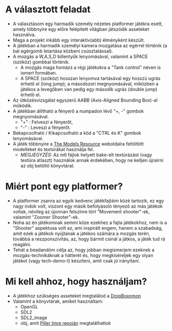 # A választott feladat
 - A választásom egy harmadik személy nézetes platformer játékra esett, amely többnyire egy előre felépített világban játszódik asseteket használva.
 - Maga a projekt inkább egy interaktív(abb) élményként készült.
 - A játékban a harmadik személyi kamera mozgatása az egérrel történik (a bal egérgomb letartása közbeni csúsztatással).
 - A mozgás a W,A,S,D billentyűk lenyomásával, valamint a SPACE (szóköz) gombbal történik.
    - A mozgás maga homázs a régi játékokra a "Tank control" néven is ismert formában.
    - A SPACE (szóköz) hosszan lenyomva tartásával egy hosszú ugrás érhető el (long jump); a másodszori megnyomásával, miközben a játékos a levegőben van pedig egy második ugrás (double jump) érhető el.
 - Az ütközésvizsgálat egyszerű AABB (Axis-Aligned Bounding Box)-al működik.
 - A játékban állítható a fényerő a numpadon lévő "+, -" gombok megnyomásával.
    - "+" : Felveszi a fényerőt,
    - "-" : Leveszi a fényerőt.
 - Bekapcsolható / Kikapcsolható a köd a "CTRL és K" gombok lenyomásával.
 - A játék többnyire a [The Models Resource](https://www.models-resource.com) weboldalra feltöltött modelleket és textúrákat használja fel.
    - _MEGJEGYZÉS:_ Az mtl fájlok helyett bake-elt textúrázást (vagy textúra atlaszt) használok annak érdekében, hogy ne kelljen újraírni az obj betöltő könyvtárat.

# Miért pont egy platformer?
   - A platformer zsanra az egyik kedvenc játékfajtáim közé tartozik, ez egy nagy indok volt, viszont egy másik befolyásoló tényező az más játékok voltak, névileg az újonnan felszínre tört "Movement shooter"-ek, valamint "Zoomer Shooter"-ek.
   - Noha az én játékomnak semmi köze ezekhez a fajta játékokhoz, nem is a "Shooter" aspektusa volt az, ami inspirált engem, hanem a szabadság, amit ezek a játékok nyújtanak a játékos számára a mozgás terén, továbbá a reszponszivitás, az, hogy bármit csinál a játkos, a játék tud rá reagálni.
   - Tehát a beadandóm célja az, hogy jobban megismerjem ezeknek a mozgás-technikáknak a hátterét és, hogy megkíséreljek egy olyan játékot (vagy tech-demo-t) készíteni, amit csak jó irányítani.

# Mi kell ahhoz, hogy használjam?
 - A játékhoz szükséges asseteket megtalálod a [DropBoxomon](https://www.dropbox.com/scl/fo/obyodmsezp6fg3ffemp86/ANnxk1vAxdVVESFW4cn_0T0?rlkey=2purfvqxr9n0daeijp36d9ro0&st=q6mpo48z&dl=0)
 - Valamint a könyvtárak, amiket használtam:
   - OpenGL
   - SDL2
   - SDL2_image
   - obj, amit [Piller Imre repoján](https://gitlab.com/imre-piller/me-courses/-/tree/master/grafika/utils/obj?ref_type=heads) megtalálhattok
